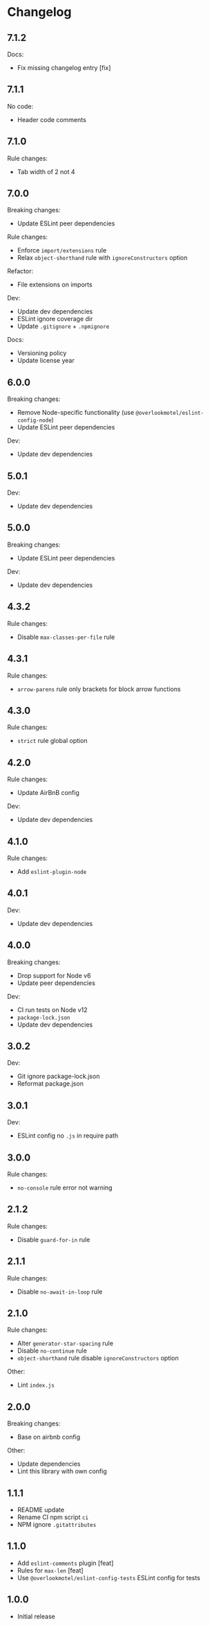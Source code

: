 # Changelog

## 7.1.2

Docs:

* Fix missing changelog entry [fix]

## 7.1.1

No code:

* Header code comments

## 7.1.0

Rule changes:

* Tab width of 2 not 4

## 7.0.0

Breaking changes:

* Update ESLint peer dependencies

Rule changes:

* Enforce `import/extensions` rule
* Relax `object-shorthand` rule with `ignoreConstructors` option

Refactor:

* File extensions on imports

Dev:

* Update dev dependencies
* ESLint ignore coverage dir
* Update `.gitignore` + `.npmignore`

Docs:

* Versioning policy
* Update license year

## 6.0.0

Breaking changes:

* Remove Node-specific functionality (use `@overlookmotel/eslint-config-node`)
* Update ESLint peer dependencies

Dev:

* Update dev dependencies

## 5.0.1

Dev:

* Update dev dependencies

## 5.0.0

Breaking changes:

* Update ESLint peer dependencies

Dev:

* Update dev dependencies

## 4.3.2

Rule changes:

* Disable `max-classes-per-file` rule

## 4.3.1

Rule changes:

* `arrow-parens` rule only brackets for block arrow functions

## 4.3.0

Rule changes:

* `strict` rule global option

## 4.2.0

Rule changes:

* Update AirBnB config

Dev:

* Update dev dependencies

## 4.1.0

Rule changes:

* Add `eslint-plugin-node`

## 4.0.1

Dev:

* Update dev dependencies

## 4.0.0

Breaking changes:

* Drop support for Node v6
* Update peer dependencies

Dev:

* CI run tests on Node v12
* `package-lock.json`
* Update dev dependencies

## 3.0.2

Dev:

* Git ignore package-lock.json
* Reformat package.json

## 3.0.1

Dev:

* ESLint config no `.js` in require path

## 3.0.0

Rule changes:

* `no-console` rule error not warning

## 2.1.2

Rule changes:

* Disable `guard-for-in` rule

## 2.1.1

Rule changes:

* Disable `no-await-in-loop` rule

## 2.1.0

Rule changes:

* Alter `generator-star-spacing` rule
* Disable `no-continue` rule
* `object-shorthand` rule disable `ignoreConstructors` option

Other:

* Lint `index.js`

## 2.0.0

Breaking changes:

* Base on airbnb config

Other:

* Update dependencies
* Lint this library with own config

## 1.1.1

* README update
* Rename CI npm script `ci`
* NPM ignore `.gitattributes`

## 1.1.0

* Add `eslint-comments` plugin [feat]
* Rules for `max-len` [feat]
* Use `@overlookmotel/eslint-config-tests` ESLint config for tests

## 1.0.0

* Initial release
